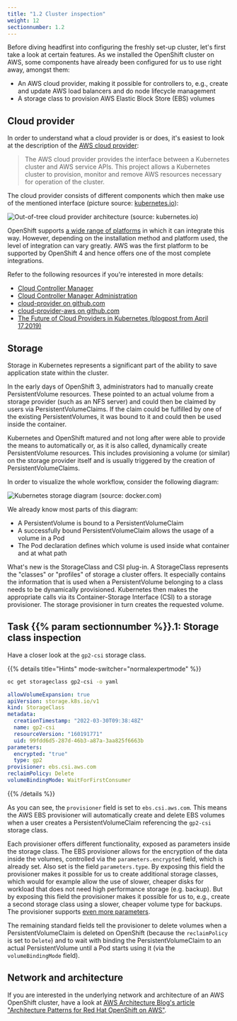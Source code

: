 ```yaml
---
title: "1.2 Cluster inspection"
weight: 12
sectionnumber: 1.2
---
```


Before diving headfirst into configuring the freshly set-up cluster, let's first take a look at certain features.
As we installed the OpenShift cluster on AWS, some components have already been configured for us to use right away, amongst them:

* An AWS cloud provider, making it possible for controllers to, e.g., create and update AWS load balancers and do node lifecycle management
* A storage class to provision AWS Elastic Block Store (EBS) volumes


## Cloud provider

In order to understand what a cloud provider is or does, it's easiest to look at the description of the [AWS cloud provider](https://github.com/kubernetes/cloud-provider-aws):

>The AWS cloud provider provides the interface between a Kubernetes cluster and AWS service APIs.
This project allows a Kubernetes cluster to provision, monitor and remove AWS resources necessary for operation of the cluster.

The cloud provider consists of different components which then make use of the mentioned interface (picture source: [kubernetes.io](https://kubernetes.io/blog/2019/04/17/the-future-of-cloud-providers-in-kubernetes/)):

![Out-of-tree cloud provider architecture (source: kubernetes.io)](../post-ccm-arch.png)

OpenShift supports [a wide range of platforms](https://docs.openshift.com/container-platform/4.10/installing/installing-preparing.html#supported-installation-methods-for-different-platforms) in which it can integrate this way.
However, depending on the installation method and platform used, the level of integration can vary greatly.
AWS was the first platform to be supported by OpenShift 4 and hence offers one of the most complete integrations.

Refer to the following resources if you're interested in more details:

* [Cloud Controller Manager](https://kubernetes.io/docs/concepts/architecture/cloud-controller/)
* [Cloud Controller Manager Administration](https://kubernetes.io/docs/tasks/administer-cluster/running-cloud-controller/)
* [cloud-provider on github.com](https://github.com/kubernetes/cloud-provider)
* [cloud-provider-aws on github.com](https://github.com/kubernetes/cloud-provider-aws)
* [The Future of Cloud Providers in Kubernetes (blogpost from April 17,2019)](https://kubernetes.io/blog/2019/04/17/the-future-of-cloud-providers-in-kubernetes/)


## Storage

Storage in Kubernetes represents a significant part of the ability to save application state within the cluster.

In the early days of OpenShift 3, administrators had to manually create PersistentVolume resources.
These pointed to an actual volume from a storage provider (such as an NFS server) and could then be claimed by users via PersistentVolumeClaims.
If the claim could be fulfilled by one of the existing PersistentVolumes, it was bound to it and could then be used inside the container.

Kubernetes and OpenShift matured and not long after were able to provide the means to automatically or, as it is also called, dynamically create PersistentVolume resources.
This includes provisioning a volume (or similar) on the storage provider itself and is usually triggered by the creation of PersistentVolumeClaims.

In order to visualize the whole workflow, consider the following diagram:

![Kubernetes storage diagram (source: docker.com)](../storage.png)

We already know most parts of this diagram:

* A PersistentVolume is bound to a PersistentVolumeClaim
* A successfully bound PersistentVolumeClaim allows the usage of a volume in a Pod
* The Pod declaration defines which volume is used inside what container and at what path

What's new is the StorageClass and CSI plug-in.
A StorageClass represents the "classes" or "profiles" of storage a cluster offers.
It especially contains the information that is used when a PersistentVolume belonging to a class needs to be dynamically provisioned.
Kubernetes then makes the appropriate calls via its Container-Storage Interface (CSI) to a storage provisioner.
The storage provisioner in turn creates the requested volume.


## Task {{% param sectionnumber %}}.1: Storage class inspection

Have a closer look at the `gp2-csi` storage class.

{{% details title="Hints" mode-switcher="normalexpertmode" %}}

```bash
oc get storageclass gp2-csi -o yaml
```

```yaml
allowVolumeExpansion: true
apiVersion: storage.k8s.io/v1
kind: StorageClass
metadata:
  creationTimestamp: "2022-03-30T09:38:48Z"
  name: gp2-csi
  resourceVersion: "160191771"
  uid: 99fdd6d5-287d-46b3-a87a-3aa825f6663b
parameters:
  encrypted: "true"
  type: gp2
provisioner: ebs.csi.aws.com
reclaimPolicy: Delete
volumeBindingMode: WaitForFirstConsumer
```

{{% /details %}}

As you can see, the `provisioner` field is set to `ebs.csi.aws.com`.
This means the AWS EBS provisioner will automatically create and delete EBS volumes when a user creates a PersistentVolumeClaim referencing the `gp2-csi` storage class.

Each provisioner offers different functionality, exposed as parameters inside the storage class.
The EBS provisioner allows for the encryption of the data inside the volumes, controlled via the `parameters.encrypted` field, which is already set.
Also set is the field `parameters.type`. By exposing this field the provisioner makes it possible for us to create additional storage classes, which would for example allow the use of slower, cheaper disks for workload that does not need high performance storage (e.g. backup).
But by exposing this field the provisioner makes it possible for us to, e.g., create a second storage class using a slower, cheaper volume type for backups.
The provisioner supports [even more parameters](https://github.com/kubernetes-sigs/aws-ebs-csi-driver/blob/master/docs/parameters.md).

The remaining standard fields tell the provisioner to delete volumes when a PersistentVolumeClaim is deleted on OpenShift (because the `reclaimPolicy` is set to `Delete`) and to wait with binding the PersistentVolumeClaim to an actual PersistentVolume until a Pod starts using it (via the `volumeBindingMode` field).


## Network and architecture

If you are interested in the underlying network and architecture of an AWS OpenShift cluster, have a look at [AWS Architecture Blog's article "Architecture Patterns for Red Hat OpenShift on AWS"](https://aws.amazon.com/blogs/architecture/architecture-patterns-for-red-hat-openshift-on-aws/).
